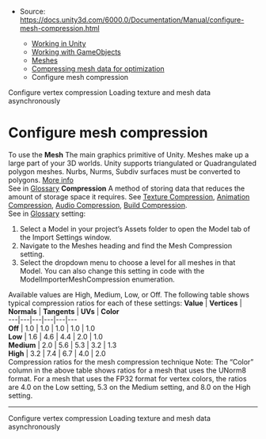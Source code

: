 * Source: https://docs.unity3d.com/6000.0/Documentation/Manual/configure-mesh-compression.html

  * [Working in Unity](https://docs.unity3d.com/6000.0/Documentation/Manual/working-in-unity.html)
  * [Working with GameObjects](https://docs.unity3d.com/6000.0/Documentation/Manual/working-with-gameobjects.html)
  * [Meshes](https://docs.unity3d.com/6000.0/Documentation/Manual/mesh.html)
  * [Compressing mesh data for optimization](https://docs.unity3d.com/6000.0/Documentation/Manual/compressing-mesh-data-optimization.html)
  * Configure mesh compression


[](https://docs.unity3d.com/6000.0/Documentation/Manual/configure-vertex-compression.html)
Configure vertex compression
[](https://docs.unity3d.com/6000.0/Documentation/Manual/loading-texture-mesh-data-asynchronously.html)
Loading texture and mesh data asynchronously
# Configure mesh compression
To use the **Mesh** The main graphics primitive of Unity. Meshes make up a large part of your 3D worlds. Unity supports triangulated or Quadrangulated polygon meshes. Nurbs, Nurms, Subdiv surfaces must be converted to polygons. [More info](https://docs.unity3d.com/6000.0/Documentation/Manual/mesh.html)  
See in [Glossary](https://docs.unity3d.com/6000.0/Documentation/Manual/Glossary.html#Mesh) **Compression** A method of storing data that reduces the amount of storage space it requires. See [Texture Compression](https://docs.unity3d.com/6000.0/Documentation/Manual/class-TextureImporterOverride), [Animation Compression](https://docs.unity3d.com/6000.0/Documentation/Manual/class-AnimationClip.html#AssetProperties), [Audio Compression](https://docs.unity3d.com/6000.0/Documentation/Manual/class-AudioClip.html), [Build Compression](https://docs.unity3d.com/6000.0/Documentation/Manual/ReducingFilesize.html).  
See in [Glossary](https://docs.unity3d.com/6000.0/Documentation/Manual/Glossary.html#compression) setting: 
  1. Select a Model in your project’s Assets folder to open the Model tab of the Import Settings window.
  2. Navigate to the Meshes heading and find the Mesh Compression setting.
  3. Select the dropdown menu to choose a level for all meshes in that Model. You can also change this setting in code with the ModelImporterMeshCompression enumeration.


Available values are High, Medium, Low, or Off. The following table shows typical compression ratios for each of these settings:
**Value** | **Vertices** | **Normals** | **Tangents** | **UVs** | **Color**  
---|---|---|---|---|---  
**Off** | 1.0 | 1.0 | 1.0 | 1.0 | 1.0  
**Low** | 1.6 | 4.6 | 4.4 | 2.0 | 1.0  
**Medium** | 2.0 | 5.6 | 5.3 | 3.2 | 1.3  
**High** | 3.2 | 7.4 | 6.7 | 4.0 | 2.0  
Compression ratios for the mesh compression technique
Note: The “Color” column in the above table shows ratios for a mesh that uses the UNorm8 format. For a mesh that uses the FP32 format for vertex colors, the ratios are 4.0 on the Low setting, 5.3 on the Medium setting, and 8.0 on the High setting.
* * *
[](https://docs.unity3d.com/6000.0/Documentation/Manual/configure-vertex-compression.html)
Configure vertex compression
[](https://docs.unity3d.com/6000.0/Documentation/Manual/loading-texture-mesh-data-asynchronously.html)
Loading texture and mesh data asynchronously
